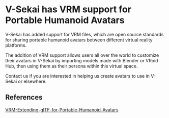# V-Sekai has VRM support for Portable Humanoid Avatars

V-Sekai has added support for VRM files, which are open source standards for sharing portable humanoid avatars between different virtual reality platforms.

The addition of VRM support allows users all over the world to customize their avatars in V-Sekai by importing models made with Blender or VRoid Hub, then using them as their persona within this virtual space.

Contact us if you are interested in helping us create avatars to use in V-Sekai or elsewhere.

## References

[VRM-Extending-glTF-for-Portable-Humanoid-Avatars](https://www.khronos.org/assets/uploads/developers/presentations/VRM-Extending-glTF-for-Portable-Humanoid-Avatars_SIGGRAPH-Asia_Nov19.pdf)
